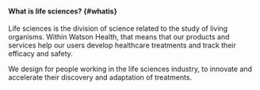 #### What is life sciences? {#whatis}

Life sciences is the division of science related to the study of living organisms. Within Watson Health, that means that our products and services help our users develop healthcare treatments and track their efficacy and safety.

We design for people working in the life sciences industry, to innovate and accelerate their discovery and adaptation of treatments.
